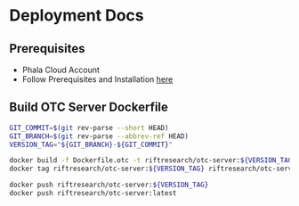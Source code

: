 # Deployment Docs

## Prerequisites

- Phala Cloud Account
- Follow Prerequisites and Installation [here](https://docs.phala.network/phala-cloud/phala-cloud-user-guides/advanced-deployment-options/start-from-cloud-cli)

## Build OTC Server Dockerfile

```bash
GIT_COMMIT=$(git rev-parse --short HEAD)
GIT_BRANCH=$(git rev-parse --abbrev-ref HEAD)
VERSION_TAG="${GIT_BRANCH}-${GIT_COMMIT}"

docker build -f Dockerfile.otc -t riftresearch/otc-server:${VERSION_TAG} .
docker tag riftresearch/otc-server:${VERSION_TAG} riftresearch/otc-server:latest

docker push riftresearch/otc-server:${VERSION_TAG}
docker push riftresearch/otc-server:latest
```
